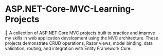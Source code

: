 # ASP.NET-Core-MVC-Learning-Projects
📘 A collection of ASP.NET Core MVC projects built to practice and improve my skills in web application development using the MVC architecture. These projects demonstrate CRUD operations, Razor views, model binding, data validation, routing, and integration with Entity Framework Core.
